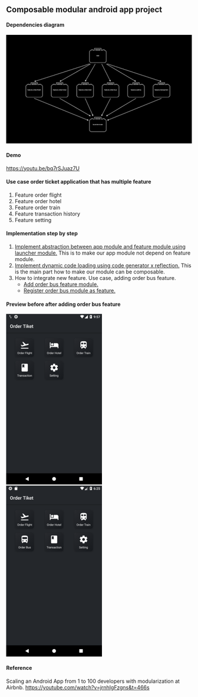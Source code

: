 ## Composable modular android app project

#### Dependencies diagram
<img src="preview/Screenshot_1579872360.png">

#### Demo
https://youtu.be/bq7rSJuaz7U

#### Use case order ticket application that has multiple feature
1. Feature order flight
2. Feature order hotel
3. Feature order train
4. Feature transaction history
5. Feature setting

#### Implementation step by step
1. [Implement abstraction between app module and feature module using launcher module.](https://github.com/wisnukurniawan/Composable-Module/commit/3096f22a766e9dde9fef797a62daf04b5ca5ff6f) This is to make our app module not depend on feature module.
2. [Implement dynamic code loading using code generator x reflection.](https://github.com/wisnukurniawan/Composable-Module/commit/ccd5642ad674ecf8f54d2ad21e9bee75c30cfa5c) This is the main part how to make our module can be composable.
3. How to integrate new feature. Use case, adding order bus feature.
   - [Add order bus feature module.](https://github.com/wisnukurniawan/Composable-Module/commit/ea43996b83e1804d88addca5c8c3e3ff103a769c)
   - [Register order bus module as feature.](https://github.com/wisnukurniawan/Composable-Module/commit/82e5631bbf223c298f90565e6d4bac72a2095ce9)

#### Preview before after adding order bus feature
<img src="preview/Screenshot_1579834646.png" width="260">&emsp;<img src="preview/Screenshot_1579872361.png" width="260">

#### Reference
Scaling an Android App from 1 to 100 developers with modularization at Airbnb. https://youtube.com/watch?v=jrnhIgFzgns&t=466s